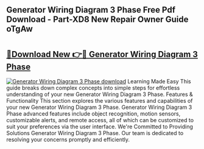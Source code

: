 ## Generator Wiring Diagram 3 Phase Free Pdf Download - Part-XD8 New Repair Owner Guide oTgAw

# <h2><a href="http://dfp91f.blite.top/?on=Generator+Wiring+Diagram+3+Phase">🔗Download New 👉🔴 Generator Wiring Diagram 3 Phase</a></h2>

[![Generator Wiring Diagram 3 Phase download](https://i.imgur.com/lujVjoI.png)](http://dfp91f.blite.top/?on=Generator+Wiring+Diagram+3+Phase)
Learning Made Easy This guide breaks down complex concepts into simple steps for effortless understanding of your new Generator Wiring Diagram 3 Phase. Features & Functionality This section explores the various features and capabilities of your new Generator Wiring Diagram 3 Phase. Generator Wiring Diagram 3 Phase advanced features include object recognition, motion sensors, customizable alerts, and remote access, all of which can be customized to suit your preferences via the user interface. We're Committed to Providing Solutions Generator Wiring Diagram 3 Phase. Our team is dedicated to resolving your concerns promptly and efficiently.

